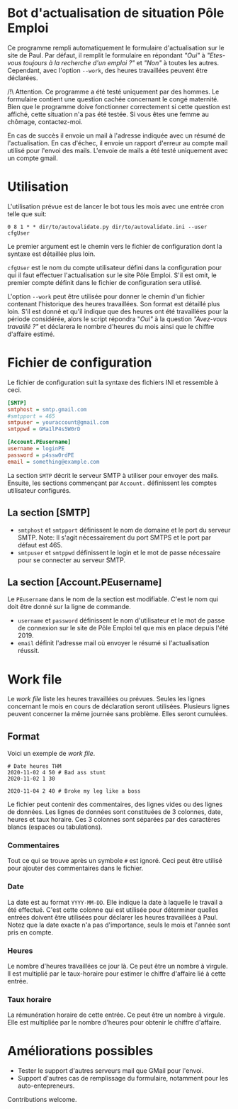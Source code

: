 # Bot d'actualisation de situation Pôle Emploi

Ce programme rempli automatiquement le formulaire d'actualisation sur le site
de Paul. Par défaut, il remplit le formulaire en répondant *"Oui"* à
*"Etes-vous toujours à la recherche d'un emploi ?"* et *"Non"* à toutes les
autres. Cependant, avec l'option `--work`, des heures travaillées peuvent être
déclarées.

/!\ Attention. Ce programme a été testé uniquement par des hommes. Le
formulaire contient une question cachée concernant le congé maternité. Bien que
le programme doive fonctionner correctement si cette question est affiché,
cette situation n'a pas été testée. Si vous êtes une femme au chômage,
contactez-moi.

En cas de succès il envoie un mail à l'adresse indiquée avec un résumé de
l'actualisation. En cas d'échec, il envoie un rapport d'erreur au compte mail
utilisé pour l'envoi des mails. L'envoie de mails a été testé uniquement avec
un compte gmail.

# Utilisation

L'utilisation prévue est de lancer le bot tous les mois avec une entrée cron
telle que suit:

    0 8 1 * * dir/to/autovalidate.py dir/to/autovalidate.ini --user cfgUser

Le premier argument est le chemin vers le fichier de configuration dont la
syntaxe est détaillée plus loin.

`cfgUser` est le nom du compte utilisateur défini dans la configuration pour
qui il faut effectuer l'actualisation sur le site Pôle Emploi. S'il est omit,
le premier compte définit dans le fichier de configuration sera utilisé.

L'option `--work` peut être utilisée pour donner le chemin d'un fichier
contenant l'historique des heures travaillées. Son format est détaillé plus
loin. S'il est donné et qu'il indique que des heures ont été travaillées pour
la période considérée, alors le script répondra "*Oui"* à la question
*"Avez-vous travaillé ?"* et déclarera le nombre d'heures du mois ainsi que le
chiffre d'affaire estimé.

# Fichier de configuration

Le fichier de configuration suit la syntaxe des fichiers INI et ressemble à
ceci.

```ini
[SMTP]
smtphost = smtp.gmail.com
#smtpport = 465
smtpuser = youraccount@gmail.com
smtppwd = GMa1lP4s5W0rD

[Account.PEusername]
username = loginPE
password = p4ssw0rdPE
email = something@example.com
```

La section `SMTP` décrit le serveur SMTP à utiliser pour envoyer des mails.
Ensuite, les sections commençant par `Account.` définissent les comptes
utilisateur configurés.

## La section [SMTP]
- `smtphost` et `smtpport` définissent le nom de domaine et le port du serveur
  SMTP. Note: Il s'agit nécessairement du port SMTPS et le port par défaut est
  465.
- `smtpuser` et `smtppwd` définissent le login et le mot de passe nécessaire
  pour se connecter au serveur SMTP.

## La section [Account.PEusername]
Le `PEusername` dans le nom de la section est modifiable. C'est le nom qui doit
être donné sur la ligne de commande.

- `username` et `password` définissent le nom d'utilisateur et le mot de passe
  de connexion sur le site de Pôle Emploi tel que mis en place depuis l'été 2019.
- `email` définit l'adresse mail où envoyer le résumé si l'actualisation
  réussit.

# Work file

Le *work file* liste les heures travaillées ou prévues. Seules les lignes
concernant le mois en cours de déclaration seront utilisées. Plusieurs lignes
peuvent concerner la même journée sans problème. Elles seront cumulées.

## Format

Voici un exemple de *work file*.
```
# Date heures THM
2020-11-02 4 50 # Bad ass stunt
2020-11-02 1 30

2020-11-04 2 40 # Broke my leg like a boss
```

Le fichier peut contenir des commentaires, des lignes vides ou des lignes de
données.  Les lignes de données sont constituées de 3 colonnes, date, heures et
taux horaire. Ces 3 colonnes sont séparées par des caractères blancs (espaces
ou tabulations).

### Commentaires
Tout ce qui se trouve après un symbole `#` est ignoré. Ceci peut être utilisé
pour ajouter des commentaires dans le fichier.

### Date
La date est au format `YYYY-MM-DD`. Elle indique la date à laquelle le travail
a été effectué. C'est cette colonne qui est utilisée pour déterminer quelles
entrées doivent être utilisées pour déclarer les heures travaillées à Paul.
Notez que la date exacte n'a pas d'importance, seuls le mois et l'année sont
pris en compte.

### Heures
Le nombre d'heures travaillées ce jour là. Ce peut être un nombre à virgule. Il
est multiplié par le taux-horaire pour estimer le chiffre d'affaire lié à cette
entrée.

### Taux horaire
La rémunération horaire de cette entrée. Ce peut être un nombre à virgule. Elle
est multipliée par le nombre d'heures pour obtenir le chiffre d'affaire.

# Améliorations possibles

- Tester le support d'autres serveurs mail que GMail pour l'envoi.
- Support d'autres cas de remplissage du formulaire, notamment pour les
  auto-entepreneurs.

Contributions welcome.
